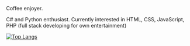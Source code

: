 Coffee enjoyer.

C# and Python enthusiast.
Currently interested in HTML, CSS, JavaScript, PHP (full stack developing for own entertainment)

[![Top Langs](https://github-readme-stats.vercel.app/api/top-langs/?username=awsumturtle)](https://github.com/awsumturtle/github-readme-stats)
